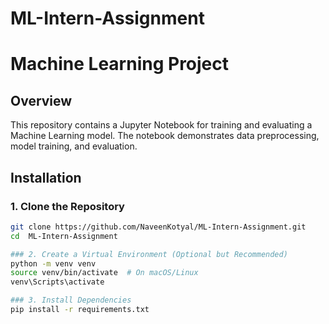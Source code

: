 # ML-Intern-Assignment
# Machine Learning Project

## Overview
This repository contains a Jupyter Notebook for training and evaluating a Machine Learning model. The notebook demonstrates data preprocessing, model training, and evaluation.

## Installation

### 1. Clone the Repository
```bash
git clone https://github.com/NaveenKotyal/ML-Intern-Assignment.git
cd  ML-Intern-Assignment

### 2. Create a Virtual Environment (Optional but Recommended)
python -m venv venv
source venv/bin/activate  # On macOS/Linux
venv\Scripts\activate 

### 3. Install Dependencies
pip install -r requirements.txt


